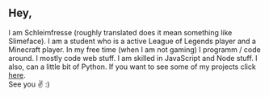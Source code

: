 ## Hey,
I am Schleimfresse (roughly translated does it mean something like Slimeface). I am a student who is a active League of Legends player and a Minecraft player.
In my free time (when I am not gaming) I programm / code around. I mostly code web stuff. I am skilled in JavaScript and Node stuff. I also, can a little bit of Python.  If you want to see some of my projects click [here](https://github.com/Schleimfresse?tab=repositories).<br>
See you ✌ :)
